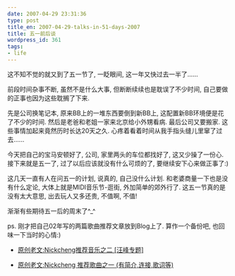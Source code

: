 ```yaml
---
date: 2007-04-29 23:31:36
type: post
title_en: 2007-04-29-talks-in-51-days-2007
title: 五一前后谈
wordpress_id: 361
tags:
- life
---
```


这不知不觉的就又到了五一节了, 一眨眼间, 这一年又快过去一半了......

前段时间杂事不断, 虽然不是什么大事, 但断断续续也是耽误了不少时间, 自己要做的正事也因为这些耽搁了下来.

先是公司换笔记本, 原来BB上的一堆东西要倒到新BB上, 这配置新BB环境便是花了不少的时间. 然后是老爸和老姐一家来北京给小外甥看病. 最后公司又要搬家. 这些事情加起来竟然历时长达20天之久. 心疼着看着时间从我手指头缝儿里窜了过去......

今天把自己的宝马安顿好了, 公司, 家里两头的车位都找好了, 这又少操了一份心. 接下来就是五一了, 过了以后应该就没有什么可烦的了, 要继续安下心来做正事了:)

这几天一直有人在问五一的计划, 说真的, 自己没什么计划. 和老婆商量一下也是没有什么定论, 大体上就是MIDI音乐节-逛街, 外加简单的郊外行了. 这五一节真的是没有太大意思, 出去玩人又多还贵, 不值啊, 不值!

渐渐有些期待五一后的周末了^_^

ps. 刚才把自己02年写的两篇歌曲推荐文章放到Blog上了. 算作一个备份吧, 也回味一下当时的心情:)
	
* [原创老文:Nickcheng推荐音乐之二 [汪峰专题]](http://nickcheng.com/2007/04/29/old-articles-the-music-recommendation-of-nickcheng-2-wangfeng/)
	
* [ 原创老文:Nickcheng 推荐歌曲之一 (有简介,连接,歌词等)](http://nickcheng.com/2007/04/29/old-articles-the-music-recommendation-of-nickcheng-1/)


